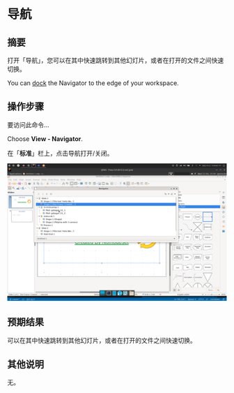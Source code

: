 # 导航

## 摘要

打开「导航」，您可以在其中快速跳转到其他幻灯片，或者在打开的文件之间快速切换。

You can [dock](https://help.libreoffice.org/latest/zh-CN/text/shared/00/00000005.html?&DbPAR=IMPRESS&System=UNIX#docking) the Navigator to the edge of your workspace.

## 操作步骤

要访问此命令...

Choose **View - Navigator**.

在「**标准**」栏上，点击导航打开/关闭。

![](./img/导航-1.png)

## 预期结果

可以在其中快速跳转到其他幻灯片，或者在打开的文件之间快速切换。

## 其他说明

无。
